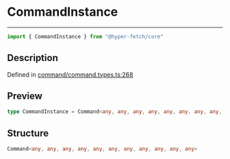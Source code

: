 

# CommandInstance

<div class="api-docs__separator" data-reactroot="">

---

</div><div class="api-docs__import" data-reactroot="">

```ts
import { CommandInstance } from "@hyper-fetch/core"
```

</div><div class="api-docs__section">

## Description

</div><div class="api-docs__description"><span class="api-docs__do-not-parse">



</span></div><p class="api-docs__definition">

Defined in [command/command.types.ts:268](https://github.com/BetterTyped/hyper-fetch/blob/2ce105c7/packages/core/src/command/command.types.ts#L268)

</p><div class="api-docs__section">

## Preview

</div><div class="api-docs__preview type single">

```ts
type CommandInstance = Command<any, any, any, any, any, any, any, any, any, any, any>;
```

</div><div class="api-docs__section">

## Structure

</div><div class="api-docs__returns">

```ts
Command<any, any, any, any, any, any, any, any, any, any, any>
```

</div>